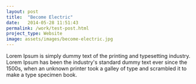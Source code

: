```yaml
---
layout: post
title:  "Become Electric"
date:   2014-05-28 11:51:43
permalink: /work/test-post.html
project_type: Website
image: assets/images/become-electric.jpg
---
```


Lorem Ipsum is simply dummy text of the printing and typesetting industry. Lorem Ipsum has been the industry's standard dummy text ever since the 1500s, when an unknown printer took a galley of type and scrambled it to make a type specimen book.

